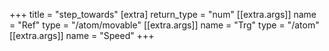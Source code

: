 +++
title = "step_towards"
[extra]
return_type = "num"
[[extra.args]]
name = "Ref"
type = "/atom/movable"
[[extra.args]]
name = "Trg"
type = "/atom"
[[extra.args]]
name = "Speed"
+++